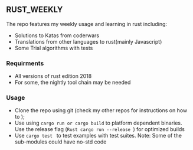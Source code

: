 ## RUST_WEEKLY
The repo features my weekly usage and learning in rust including: 
- Solutions to Katas from coderwars
- Translations from other languages to rust(mainly Javascript)
- Some Trial algorithms with tests 

### Requirments
- All versions of rust edition 2018
 - For some,  the nightly tool chain may be needed
### Usage
- Clone the repo using git (check my other repos for instructions on how to );
- Use using `cargo run or cargo build` to platform dependent binaries. Use the release flag (`Rust cargo run --release `) for optimized builds
- Use  `cargo test `  to test examples with test suites.
Note: Some of the sub-modules could have no-std code 





